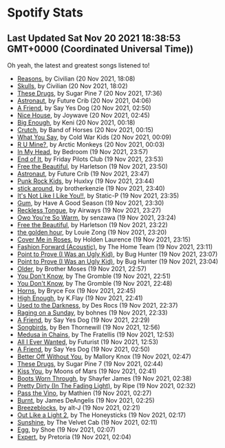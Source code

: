 
# Spotify Stats
## Last Updated Sat Nov 20 2021 18:38:53 GMT+0000 (Coordinated Universal Time))

Oh yeah, the latest and greatest songs listened to!

- [Reasons](https://www.last.fm/music/Civilian/_/Reasons), by Civilian (20 Nov 2021, 18:08)
- [Skulls](https://www.last.fm/music/Civilian/_/Skulls), by Civilian (20 Nov 2021, 18:02)
- [These Drugs](https://www.last.fm/music/Sugar+Pine+7/_/These+Drugs), by Sugar Pine 7 (20 Nov 2021, 17:36)
- [Astronaut](https://www.last.fm/music/Future+Crib/_/Astronaut), by Future Crib (20 Nov 2021, 04:06)
- [A Friend](https://www.last.fm/music/Say+Yes+Dog/_/A+Friend), by Say Yes Dog (20 Nov 2021, 02:50)
- [Nice House](https://www.last.fm/music/Joywave/_/Nice+House), by Joywave (20 Nov 2021, 02:45)
- [Big Enough](https://www.last.fm/music/Keni/_/Big+Enough), by Keni (20 Nov 2021, 00:18)
- [Crutch](https://www.last.fm/music/Band+of+Horses/_/Crutch), by Band of Horses (20 Nov 2021, 00:15)
- [What You Say](https://www.last.fm/music/Cold+War+Kids/_/What+You+Say), by Cold War Kids (20 Nov 2021, 00:09)
- [R U Mine?](https://www.last.fm/music/Arctic+Monkeys/_/R+U+Mine%3F), by Arctic Monkeys (20 Nov 2021, 00:03)
- [In My Head](https://www.last.fm/music/Bedroom/_/In+My+Head), by Bedroom (19 Nov 2021, 23:57)
- [End of It](https://www.last.fm/music/Friday+Pilots+Club/_/End+of+It), by Friday Pilots Club (19 Nov 2021, 23:53)
- [Free the Beautiful](https://www.last.fm/music/Harletson/_/Free+the+Beautiful), by Harletson (19 Nov 2021, 23:50)
- [Astronaut](https://www.last.fm/music/Future+Crib/_/Astronaut), by Future Crib (19 Nov 2021, 23:47)
- [Punk Rock Kids](https://www.last.fm/music/Huxlxy/_/Punk+Rock+Kids), by Huxlxy (19 Nov 2021, 23:44)
- [stick around](https://www.last.fm/music/brotherkenzie/_/stick+around), by brotherkenzie (19 Nov 2021, 23:40)
- [It's Not Like I Like You!!](https://www.last.fm/music/Static-P/_/It%27s+Not+Like+I+Like+You!!), by Static-P (19 Nov 2021, 23:35)
- [Gum](https://www.last.fm/music/Have+A+Good+Season/_/Gum), by Have A Good Season (19 Nov 2021, 23:30)
- [Reckless Tongue](https://www.last.fm/music/Airways/_/Reckless+Tongue), by Airways (19 Nov 2021, 23:27)
- [Owo You're So Warm](https://www.last.fm/music/senzawa/_/Owo+You%27re+So+Warm), by senzawa (19 Nov 2021, 23:24)
- [Free the Beautiful](https://www.last.fm/music/Harletson/_/Free+the+Beautiful), by Harletson (19 Nov 2021, 23:22)
- [the golden hour](https://www.last.fm/music/Louie+Zong/_/the+golden+hour), by Louie Zong (19 Nov 2021, 23:20)
- [Cover Me in Roses](https://www.last.fm/music/Holden+Laurence/_/Cover+Me+in+Roses), by Holden Laurence (19 Nov 2021, 23:15)
- [Fashion Forward (Acoustic)](https://www.last.fm/music/The+Home+Team/_/Fashion+Forward+(Acoustic)), by The Home Team (19 Nov 2021, 23:11)
- [Point to Prove (I Was an Ugly Kid)](https://www.last.fm/music/Bug+Hunter/_/Point+to+Prove+(I+Was+an+Ugly+Kid)), by Bug Hunter (19 Nov 2021, 23:07)
- [Point to Prove (I Was an Ugly Kid)](https://www.last.fm/music/Bug+Hunter/_/Point+to+Prove+(I+Was+an+Ugly+Kid)), by Bug Hunter (19 Nov 2021, 23:04)
- [Older](https://www.last.fm/music/Brother+Moses/_/Older), by Brother Moses (19 Nov 2021, 22:57)
- [You Don't Know](https://www.last.fm/music/The+Gromble/_/You+Don%27t+Know), by The Gromble (19 Nov 2021, 22:51)
- [You Don't Know](https://www.last.fm/music/The+Gromble/_/You+Don%27t+Know), by The Gromble (19 Nov 2021, 22:48)
- [Horns](https://www.last.fm/music/Bryce+Fox/_/Horns), by Bryce Fox (19 Nov 2021, 22:45)
- [High Enough](https://www.last.fm/music/K.Flay/_/High+Enough), by K.Flay (19 Nov 2021, 22:41)
- [Used to the Darkness](https://www.last.fm/music/Des+Rocs/_/Used+to+the+Darkness), by Des Rocs (19 Nov 2021, 22:37)
- [Raging on a Sunday](https://www.last.fm/music/bohnes/_/Raging+on+a+Sunday), by bohnes (19 Nov 2021, 22:33)
- [A Friend](https://www.last.fm/music/Say+Yes+Dog/_/A+Friend), by Say Yes Dog (19 Nov 2021, 22:29)
- [Songbirds](https://www.last.fm/music/Ben+Thornewill/_/Songbirds), by Ben Thornewill (19 Nov 2021, 12:56)
- [Medusa in Chains](https://www.last.fm/music/The+Fratellis/_/Medusa+in+Chains), by The Fratellis (19 Nov 2021, 12:53)
- [All I Ever Wanted](https://www.last.fm/music/Futurist/_/All+I+Ever+Wanted), by Futurist (19 Nov 2021, 12:53)
- [A Friend](https://www.last.fm/music/Say+Yes+Dog/_/A+Friend), by Say Yes Dog (19 Nov 2021, 02:50)
- [Better Off Without You](https://www.last.fm/music/Mallory+Knox/_/Better+Off+Without+You), by Mallory Knox (19 Nov 2021, 02:47)
- [These Drugs](https://www.last.fm/music/Sugar+Pine+7/_/These+Drugs), by Sugar Pine 7 (19 Nov 2021, 02:44)
- [Kiss You](https://www.last.fm/music/Moons+of+Mars/_/Kiss+You), by Moons of Mars (19 Nov 2021, 02:41)
- [Boots Worn Through](https://www.last.fm/music/Shayfer+James/_/Boots+Worn+Through), by Shayfer James (19 Nov 2021, 02:38)
- [Pretty Dirty (In The Fading Light)](https://www.last.fm/music/Ripe/_/Pretty+Dirty+(In+The+Fading+Light)), by Ripe (19 Nov 2021, 02:32)
- [Pass the Vino](https://www.last.fm/music/Mathien/_/Pass+the+Vino), by Mathien (19 Nov 2021, 02:27)
- [Burnt](https://www.last.fm/music/James+DeAngelis/_/Burnt), by James DeAngelis (19 Nov 2021, 02:25)
- [Breezeblocks](https://www.last.fm/music/alt-J/_/Breezeblocks), by alt-J (19 Nov 2021, 02:21)
- [Out Like a Light 2](https://www.last.fm/music/The+Honeysticks/_/Out+Like+a+Light+2), by The Honeysticks (19 Nov 2021, 02:17)
- [Sunshine](https://www.last.fm/music/The+Velvet+Cab/_/Sunshine), by The Velvet Cab (19 Nov 2021, 02:11)
- [Egg](https://www.last.fm/music/Shoe/_/Egg), by Shoe (19 Nov 2021, 02:07)
- [Expert](https://www.last.fm/music/Pretoria/_/Expert), by Pretoria (19 Nov 2021, 02:04)
